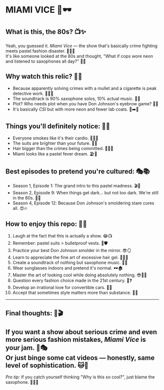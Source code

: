# MIAMI VICE 🌴🕶️

## What is this, the 80s? 📺✨
Yeah, you guessed it. *Miami Vice* — the show that's basically crime fighting meets pastel fashion disaster. 👮‍♂️💖  
It's like someone looked at the 80s and thought, "What if cops wore neon and listened to saxophones all day?" 🎷🌈

## Why watch this relic? 🤔💎
- Because apparently solving crimes with a mullet and a cigarette is peak detective work. 🚬💇‍♂️
- The soundtrack is 90% saxophone solos, 10% actual music. 🎵🎷
- Plot? Who needs plot when you have Don Johnson's eyebrow game? 🤨✨
- It's basically *CSI* but with more neon and fewer lab coats. 🔬➡️🌈

## Things you'll definitely notice: 👀📝
- Everyone smokes like it's their cardio. 🚬🏃‍♂️
- The suits are brighter than your future. 🌟👔
- Hair bigger than the crimes being committed. 💇‍♀️🔫
- Miami looks like a pastel fever dream. 🏖️🎨

## Best episodes to pretend you're cultured: 🎭📚
- Season 1, Episode 1: The grand intro to this pastel madness. 🎬🌈
- Season 2, Episode 9: When things get dark... but not too dark. We're still in the 80s. 🌙✨
- Season 4, Episode 12: Because Don Johnson's smoldering stare cures all. 😍🔥
  
## How to enjoy this repo: 🎉📖
1. Laugh at the fact that this is actually a show. 😂📺
2. Remember: pastel suits > bulletproof vests. 👔🛡️
3. Practice your best Don Johnson smolder in the mirror. 😎🪞
4. Learn to appreciate the fine art of excessive hair gel. 💇‍♂️✨
5. Create a soundtrack of nothing but saxophone music. 🎷🎵
6. Wear sunglasses indoors and pretend it's normal. 🕶️🏠
7. Master the art of looking cool while doing absolutely nothing. 😎🧘‍♂️
8. Question every fashion choice made in the 21st century. 👗❓
9. Develop an irrational love for convertible cars. 🚗💨
10. Accept that sometimes style matters more than substance. 💅🎨
---
## Final thoughts: 💭🎬
If you want a show about serious crime and even more serious fashion mistakes, *Miami Vice* is your jam. 🍓🎭  
Or just binge some cat videos — honestly, same level of sophistication. 🐱📱
---
*Pro tip:* If you catch yourself thinking "Why is this so cool?", just blame the saxophone. 🎷🤷‍♂️
